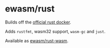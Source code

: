 # ewasm/rust

Builds off the [official rust docker](https://hub.docker.com/_/rust/).

Adds `rustfmt`, wasm32 support, `wasm-gc` and `just`.

Available as [ewasm/rust-wasm](https://hub.docker.com/ewasm/rust-wasm/).
